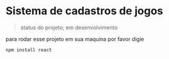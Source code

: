 # Sistema de cadastros de jogos

>status do projeto; em desenvolvimento

para  rodar esse projeto em sua maquina por favor digie 

```
npm install react
```
